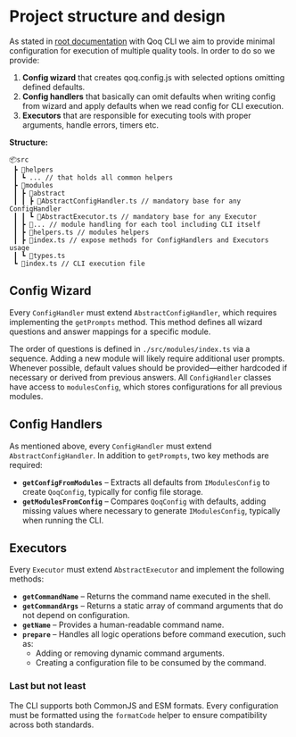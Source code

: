 # Project structure and design

As stated in [root documentation](../README.md) with Qoq CLI we aim to provide minimal configuration for execution of multiple quality tools. In order to do so we provide:

1. **Config wizard** that creates qoq.config.js with selected options omitting defined defaults.
1. **Config handlers** that basically can omit defaults when writing config from wizard and apply defaults when we read config for CLI execution.
1. **Executors** that are responsible for executing tools with proper arguments, handle errors, timers etc.

**Structure:**

```
📦src
 ┣ 📂helpers
 ┃ ┗ ... // that holds all common helpers
 ┣ 📂modules
 ┃ ┣ 📂abstract
 ┃ ┃ ┣ 📜AbstractConfigHandler.ts // mandatory base for any ConfigHandler
 ┃ ┃ ┗ 📜AbstractExecutor.ts // mandatory base for any Executor
 ┃ ┣ 📂... // module handling for each tool including CLI itself
 ┃ ┣ 📜helpers.ts // modules helpers
 ┃ ┣ 📜index.ts // expose methods for ConfigHandlers and Executors usage
 ┃ ┗ 📜types.ts
 ┗ 📜index.ts // CLI execution file
```

## Config Wizard

Every `ConfigHandler` must extend `AbstractConfigHandler`, which requires implementing the `getPrompts` method. This method defines all wizard questions and answer mappings for a specific module.

The order of questions is defined in `./src/modules/index.ts` via a sequence. Adding a new module will likely require additional user prompts. Whenever possible, default values should be provided—either hardcoded if necessary or derived from previous answers. All `ConfigHandler` classes have access to `modulesConfig`, which stores configurations for all previous modules.

## Config Handlers

As mentioned above, every `ConfigHandler` must extend `AbstractConfigHandler`. In addition to `getPrompts`, two key methods are required:

- **`getConfigFromModules`** – Extracts all defaults from `IModulesConfig` to create `QoqConfig`, typically for config file storage.
- **`getModulesFromConfig`** – Compares `QoqConfig` with defaults, adding missing values where necessary to generate `IModulesConfig`, typically when running the CLI.

## Executors

Every `Executor` must extend `AbstractExecutor` and implement the following methods:

- **`getCommandName`** – Returns the command name executed in the shell.
- **`getCommandArgs`** – Returns a static array of command arguments that do not depend on configuration.
- **`getName`** – Provides a human-readable command name.
- **`prepare`** – Handles all logic operations before command execution, such as:
  - Adding or removing dynamic command arguments.
  - Creating a configuration file to be consumed by the command.

### Last but not least

The CLI supports both CommonJS and ESM formats. Every configuration must be formatted using the `formatCode` helper to ensure compatibility across both standards.
